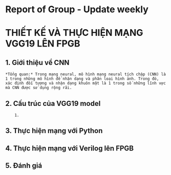 # Report of Group - Update weekly

# THIẾT KẾ VÀ THỰC HIỆN MẠNG VGG19 LÊN FPGB

## 1. Giới thiệu về CNN
	*Tổng quan:* Trong mạng neural, mô hình mạng neural tích chập (CNN) là 1 trong những mô hình để nhận dạng và phân loại hình ảnh. Trong đó, xác định đối tượng và nhận dạng khuôn mặt là 1 trong số những lĩnh vực mà CNN được sử dụng rộng rãi.
## 2. Cấu trúc của VGG19 model
		1. 

## 3. Thực hiện mạng với Python

## 4. Thực hiện mạng với Verilog lên FPGB

## 5. Đánh giá 
